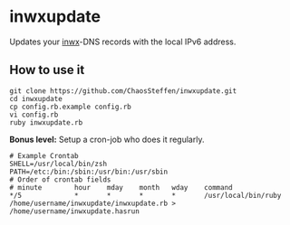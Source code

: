 # inwxupdate
Updates your [inwx](https://www.inwx.com)-DNS records with the local IPv6 address.

## How to use it
```
git clone https://github.com/ChaosSteffen/inwxupdate.git
cd inwxupdate
cp config.rb.example config.rb
vi config.rb
ruby inwxupdate.rb
```
**Bonus level:** Setup a cron-job who does it regularly.

```
# Example Crontab
SHELL=/usr/local/bin/zsh
PATH=/etc:/bin:/sbin:/usr/bin:/usr/sbin
# Order of crontab fields
# minute        hour    mday    month   wday    command
*/5             *       *       *       *       /usr/local/bin/ruby /home/username/inwxupdate/inwxupdate.rb > /home/username/inwxupdate.hasrun
```
